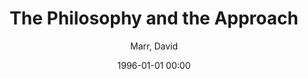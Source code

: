 ---
layout: post
title: The Philosophy and the Approach

date: 1996-01-01 00:00
author: Marr, David
journal: Vision

link: https://doi.org/10.7551/mitpress/9780262514620.003.0002

year: 2013
---
